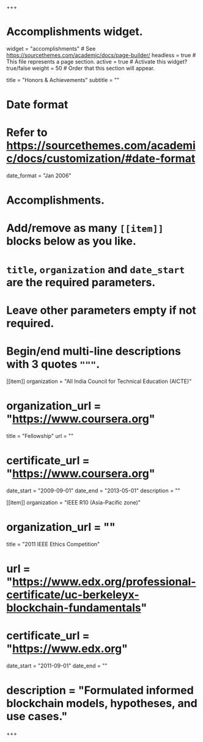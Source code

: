 +++
# Accomplishments widget.
widget = "accomplishments"  # See https://sourcethemes.com/academic/docs/page-builder/
headless = true  # This file represents a page section.
active = true  # Activate this widget? true/false
weight = 50  # Order that this section will appear.

title = "Honors & Achievements"
subtitle = ""

# Date format
#   Refer to https://sourcethemes.com/academic/docs/customization/#date-format
date_format = "Jan 2006"

# Accomplishments.
#   Add/remove as many `[[item]]` blocks below as you like.
#   `title`, `organization` and `date_start` are the required parameters.
#   Leave other parameters empty if not required.
#   Begin/end multi-line descriptions with 3 quotes `"""`.

[[item]]
  organization = "All India Council for Technical Education (AICTE)"
  # organization_url = "https://www.coursera.org"
  title = "Fellowship"
  url = ""
  # certificate_url = "https://www.coursera.org"
  date_start = "2009-09-01"
  date_end = "2013-05-01"
  description = ""

[[item]]
  organization = "IEEE R10 (Asia-Pacific zone)"
  # organization_url = ""
  title = "2011 IEEE Ethics Competition"
  # url = "https://www.edx.org/professional-certificate/uc-berkeleyx-blockchain-fundamentals"
  # certificate_url = "https://www.edx.org"
  date_start = "2011-09-01"
  date_end = ""
  # description = "Formulated informed blockchain models, hypotheses, and use cases."
  

+++

